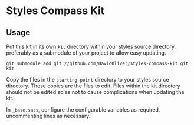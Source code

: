 # Styles Compass Kit



## Usage

Put this kit in its own `kit` directory within your styles source directory, preferably as a submodule of your project to allow easy updating.

    git submodule add git://github.com/DavidOliver/styles-compass-kit.git kit

Copy the files in the `starting-point` directory to your styles source directory. These copies are the files to edit. Files within the kit directory should not be edited so as not to cause complications when updating the kit.

In `_base.sass`, configure the configurable variables as required, uncommenting lines as necessary.